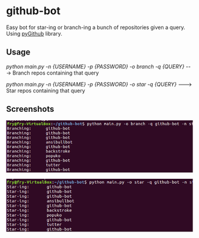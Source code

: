 # github-bot
Easy bot for star-ing or branch-ing a bunch of repositories given a query. Using [pyGithub](http://pygithub.readthedocs.io/en/latest/introduction.html) library.


## Usage

*python main.py -n {USERNAME} -p {PASSWORD} -o branch -q {QUERY}* --->  Branch repos containing that query

*python main.py -n {USERNAME} -p {PASSWORD} -o star -q {QUERY}*   --->  Star repos containing that query


## Screenshots

![Screenshot](images/branch.PNG)


![Screenshot](images/star.PNG)
